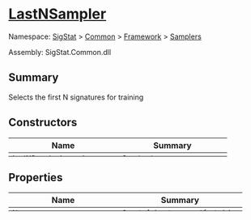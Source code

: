 # [LastNSampler](./LastNSampler.md)

Namespace: [SigStat]() > [Common](./../../README.md) > [Framework]() > [Samplers](./README.md)

Assembly: SigStat.Common.dll

## Summary
Selects the first N signatures for training

## Constructors

| Name | Summary | 
| --- | --- | 
| <sub>LastNSampler ( [`Int32`](https://docs.microsoft.com/en-us/dotnet/api/System.Int32) )</sub><div style="margin: -28px 0px 0px 0px;"><img width=200/>  | <sub>Constructor</sub><div style="margin: -28px 0px 0px 0px;"><img width=200/>  | <br>


## Properties

| Name | Summary | 
| --- | --- | 
| <sub>N</sub><div style="margin: -28px 0px 0px 0px;"><img width=200/>  | <sub>Count of signatures used for training</sub><div style="margin: -28px 0px 0px 0px;"><img width=200/>  | <br>


